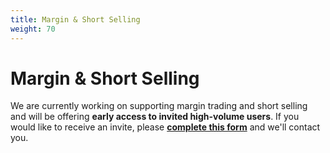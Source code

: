 ```yaml
---
title: Margin & Short Selling
weight: 70
---
```


# Margin & Short Selling

We are currently working on supporting margin trading and short selling and will be offering **early access to
invited high-volume users**. If you would like to receive an invite, please **[complete this form](https://goo.gl/forms/D9k1MMNtY9awXcum1)** and we'll contact you.